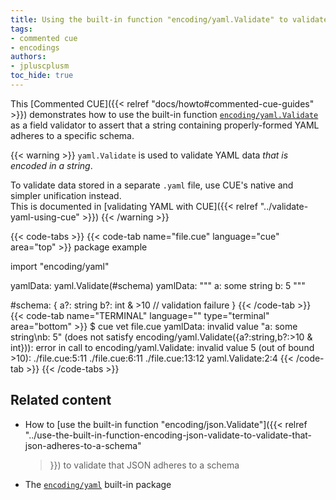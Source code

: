```yaml
---
title: Using the built-in function "encoding/yaml.Validate" to validate that YAML adheres to a schema
tags:
- commented cue
- encodings
authors:
- jpluscplusm
toc_hide: true
---
```


This [Commented CUE]({{< relref "docs/howto#commented-cue-guides" >}})
demonstrates how to use the built-in function
[`encoding/yaml.Validate`](https://pkg.go.dev/cuelang.org/go/pkg/encoding/yaml#Validate)
as a field validator to assert that a string containing properly-formed YAML
adheres to a specific schema.

{{< warning >}}
`yaml.Validate` is used to validate YAML data *that is encoded in a string*.

To validate data stored in a separate `.yaml` file, use CUE's native and
simpler unification instead.\
This is documented in
[validating YAML with CUE]({{< relref "../validate-yaml-using-cue" >}})
{{< /warning >}}

{{< code-tabs >}}
{{< code-tab name="file.cue" language="cue"  area="top" >}}
package example

import "encoding/yaml"

yamlData: yaml.Validate(#schema)
yamlData: """
	a: some string
	b: 5
	"""

#schema: {
	a?: string
	b?: int & >10 // validation failure
}
{{< /code-tab >}}
{{< code-tab name="TERMINAL" language="" type="terminal" area="bottom" >}}
$ cue vet file.cue
yamlData: invalid value "a: some string\nb: 5" (does not satisfy encoding/yaml.Validate({a?:string,b?:>10 & int})): error in call to encoding/yaml.Validate: invalid value 5 (out of bound >10):
    ./file.cue:5:11
    ./file.cue:6:11
    ./file.cue:13:12
    yaml.Validate:2:4
{{< /code-tab >}}
{{< /code-tabs >}}

## Related content
  
- How to [use the built-in function "encoding/json.Validate"]({{< relref
    "../use-the-built-in-function-encoding-json-validate-to-validate-that-json-adheres-to-a-schema"
  >}}) to validate that JSON adheres to a schema
- The [`encoding/yaml`](https://pkg.go.dev/cuelang.org/go/pkg/encoding/yaml)
  built-in package

